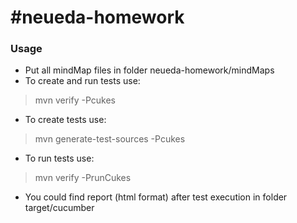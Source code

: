 #neueda-homework
================
### Usage
* Put all mindMap files in folder neueda-homework/mindMaps
* To create and run tests use:
> mvn verify -Pcukes
* To create tests use:
> mvn generate-test-sources -Pcukes
* To run tests use:
> mvn verify -PrunCukes
* You could find report (html format) after test execution in folder target/cucumber